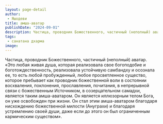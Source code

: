 ```yaml
---
layout: page-detail
author:
 - Яшодеви
title: амша-аватар
publishDate: "2024-09-01"
description: Частица, проводник Божественного, частичный (неполный) аватар.
tags:
 - санатана дхарма
image: 
---
```


Частица, проводник Божественного, частичный (неполный) аватар.
	«Это любая живая душа, которая реализовала свое богоподобие и боготождественность, реализовала устойчивую самбандху и осознала ее, то есть любой пробужденный, любое просветленное существо, которое пребывает как проводник божественной воли в состоянии восхваления, поклонения, прославления, почитания, в непрерывной связи с божественным Источником, в созерцательном самадхи, является таким амша-аватаром. Он является иллюзорным телом Бога, он уже освобожден при жизни. Он стал этим амша-аватаром благодаря нисхождению божественной милости (Ануграхи) и благодаря устремлению своей души, даже если до этого он был ограниченным кармическим существом».

